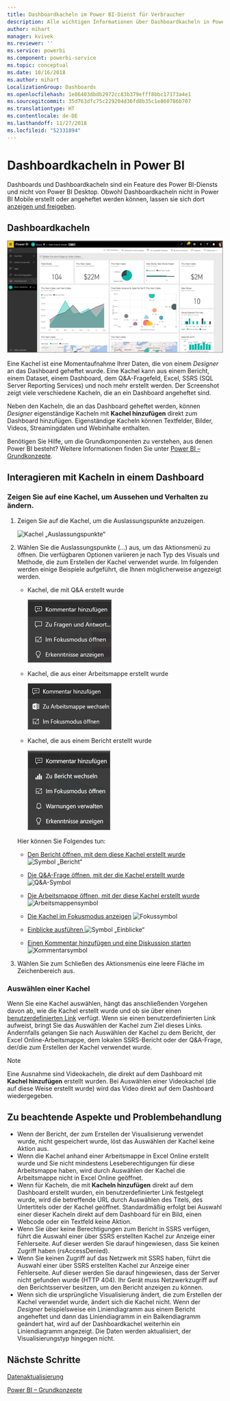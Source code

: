 ```yaml
---
title: Dashboardkacheln im Power BI-Dienst für Verbraucher
description: Alle wichtigen Informationen über Dashboardkacheln in Power BI für Verbraucher. Dies schließt Kacheln ein, die über SQL Server Reporting Services (SSRS) erstellt wurden.
author: mihart
manager: kvivek
ms.reviewer: ''
ms.service: powerbi
ms.component: powerbi-service
ms.topic: conceptual
ms.date: 10/16/2018
ms.author: mihart
LocalizationGroup: Dashboards
ms.openlocfilehash: 1e86403dbdb2972cc83b379efff8bbc17173a4e1
ms.sourcegitcommit: 35d763dfc75c229204d36fd8b35c1e860786b707
ms.translationtype: HT
ms.contentlocale: de-DE
ms.lasthandoff: 11/27/2018
ms.locfileid: "52331894"
---
```

# <a name="dashboard-tiles-in-power-bi"></a>Dashboardkacheln in Power BI
Dashboards und Dashboardkacheln sind ein Feature des Power BI-Diensts und nicht von Power BI Desktop. Obwohl Dashboardkacheln nicht in Power BI Mobile erstellt oder angeheftet werden können, lassen sie sich dort [anzeigen und freigeben](mobile/mobile-tiles-in-the-mobile-apps.md). 

## <a name="dashboard-tiles"></a>Dashboardkacheln
![Power BI-Dashboard](./media/end-user-tiles/power-bi-dashboard.png)

Eine Kachel ist eine Momentaufnahme Ihrer Daten, die von einem *Designer* an das Dashboard geheftet wurde. Eine Kachel kann aus einem Bericht, einem Dataset, einem Dashboard, dem Q&A-Fragefeld, Excel, SSRS (SQL Server Reporting Services) und noch mehr erstellt werden.  Der Screenshot zeigt viele verschiedene Kacheln, die an ein Dashboard angeheftet sind.

Neben den Kacheln, die an das Dashboard geheftet werden, können *Designer* eigenständige Kacheln mit **Kachel hinzufügen** direkt zum Dashboard hinzufügen. Eigenständige Kacheln können Textfelder, Bilder, Videos, Streamingdaten und Webinhalte enthalten.

Benötigen Sie Hilfe, um die Grundkomponenten zu verstehen, aus denen Power BI besteht?  Weitere Informationen finden Sie unter [Power BI – Grundkonzepte](end-user-basic-concepts.md).


## <a name="interacting-with-tiles-on-a-dashboard"></a>Interagieren mit Kacheln in einem Dashboard

### <a name="hover-over-a-tile-to-change-the-appearance-and-behavior"></a>Zeigen Sie auf eine Kachel, um Aussehen und Verhalten zu ändern.
1. Zeigen Sie auf die Kachel, um die Auslassungspunkte anzuzeigen.
   
    ![Kachel „Auslassungspunkte“](./media/end-user-tiles/ellipses_new.png)
2. Wählen Sie die Auslassungspunkte (...) aus, um das Aktionsmenü zu öffnen. Die verfügbaren Optionen variieren je nach Typ des Visuals und Methode, die zum Erstellen der Kachel verwendet wurde. Im folgenden werden einige Beispiele aufgeführt, die Ihnen möglicherweise angezeigt werden.

    - Kachel, die mit Q&A erstellt wurde
   
        ![Symbol „Auslassungspunkte“](./media/end-user-tiles/power-bi-menu1.png)

    - Kachel, die aus einer Arbeitsmappe erstellt wurde
   
        ![Symbol „Auslassungspunkte“](./media/end-user-tiles/power-bi-menu2.png)

    - Kachel, die aus einem Bericht erstellt wurde
   
        ![Symbol „Auslassungspunkte“](./media/end-user-tiles/power-bi-menu3.png)
   
    Hier können Sie Folgendes tun:
   
   * [Den Bericht öffnen, mit dem diese Kachel erstellt wurde ](end-user-reports.md) ![Symbol „Bericht“](./media/end-user-tiles/chart-icon.jpg)  
   
   * [Die Q&A-Frage öffnen, mit der die Kachel erstellt wurde](end-user-reports.md) ![Q&A-Symbol](./media/end-user-tiles/qna-icon.png)  
   

   * [Die Arbeitsmappe öffnen, mit der diese Kachel erstellt wurde](end-user-reports.md) ![Arbeitsmappensymbol](./media/end-user-tiles/power-bi-open-worksheet.png)  
    * [Die Kachel im Fokusmodus anzeigen](end-user-focus.md) ![Fokussymbol](./media/end-user-tiles/fullscreen-icon.jpg)  
     * [Einblicke ausführen ](end-user-insights.md) ![Symbol „Einblicke“](./media/end-user-tiles/power-bi-insights.png)
    * [Einen Kommentar hinzufügen und eine Diskussion starten](end-user-comment.md) ![Kommentarsymbol](./media/end-user-tiles/comment-icons.png)

3. Wählen Sie zum Schließen des Aktionsmenüs eine leere Fläche im Zeichenbereich aus.

### <a name="select-click-a-tile"></a>Auswählen einer Kachel
Wenn Sie eine Kachel auswählen, hängt das anschließenden Vorgehen davon ab, wie die Kachel erstellt wurde und ob sie über einen [benutzerdefinierten Link](../service-dashboard-edit-tile.md) verfügt. Wenn sie einen benutzerdefinierten Link aufweist, bringt Sie das Auswählen der Kachel zum Ziel dieses Links. Andernfalls gelangen Sie nach Auswählen der Kachel zu dem Bericht, der Excel Online-Arbeitsmappe, dem lokalen SSRS-Bericht oder der Q&A-Frage, der/die zum Erstellen der Kachel verwendet wurde.

> [!NOTE]
> Eine Ausnahme sind Videokacheln, die direkt auf dem Dashboard mit **Kachel hinzufügen** erstellt wurden. Bei Auswählen einer Videokachel (die auf diese Weise erstellt wurde) wird das Video direkt auf dem Dashboard wiedergegeben.   
> 
> 

## <a name="considerations-and-troubleshooting"></a>Zu beachtende Aspekte und Problembehandlung
* Wenn der Bericht, der zum Erstellen der Visualisierung verwendet wurde, nicht gespeichert wurde, löst das Auswählen der Kachel keine Aktion aus.
* Wenn die Kachel anhand einer Arbeitsmappe in Excel Online erstellt wurde und Sie nicht mindestens Leseberechtigungen für diese Arbeitsmappe haben, wird durch Auswählen der Kachel die Arbeitsmappe nicht in Excel Online geöffnet.
* Wenn für Kacheln, die mit **Kacheln hinzufügen** direkt auf dem Dashboard erstellt wurden, ein benutzerdefinierter Link festgelegt wurde, wird die betreffende URL durch Auswählen des Titels, des Untertitels oder der Kachel geöffnet.  Standardmäßig erfolgt bei Auswahl einer dieser Kacheln direkt auf dem Dashboard für ein Bild, einen Webcode oder ein Textfeld keine Aktion.
* Wenn Sie über keine Berechtigungen zum Bericht in SSRS verfügen, führt die Auswahl einer über SSRS erstellten Kachel zur Anzeige einer Fehlerseite. Auf dieser werden Sie darauf hingewiesen, dass Sie keinen Zugriff haben (rsAccessDenied).
* Wenn Sie keinen Zugriff auf das Netzwerk mit SSRS haben, führt die Auswahl einer über SSRS erstellten Kachel zur Anzeige einer Fehlerseite. Auf dieser werden Sie darauf hingewiesen, dass der Server nicht gefunden wurde (HTTP 404). Ihr Gerät muss Netzwerkzugriff auf den Berichtsserver besitzen, um den Bericht anzeigen zu können.
* Wenn sich die ursprüngliche Visualisierung ändert, die zum Erstellen der Kachel verwendet wurde, ändert sich die Kachel nicht.  Wenn der *Designer* beispielsweise ein Liniendiagramm aus einem Bericht angeheftet und dann das Liniendiagramm in ein Balkendiagramm geändert hat, wird auf der Dashboardkachel weiterhin ein Liniendiagramm angezeigt. Die Daten werden aktualisiert, der Visualisierungstyp hingegen nicht.

## <a name="next-steps"></a>Nächste Schritte
[Datenaktualisierung](../refresh-data.md)

[Power BI – Grundkonzepte](end-user-basic-concepts.md)
